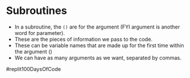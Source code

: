 # Subroutines

- In a subroutine, the `()` are for the argument (FYI argument is another word for parameter). 
- These are the pieces of information we pass to the code. 
- These can be variable names that are made up for the first time within the argument ()
- We can have as many arguments as we want, separated by commas.

#replit100DaysOfCode
